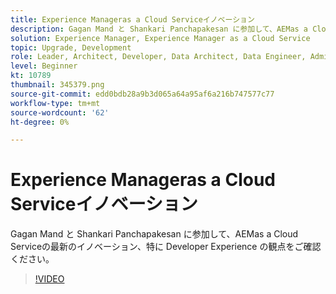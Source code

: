 ```yaml
---
title: Experience Manageras a Cloud Serviceイノベーション
description: Gagan Mand と Shankari Panchapakesan に参加して、AEMas a Cloud Serviceの最新のイノベーション、特に Developer Experience の観点をご確認ください。
solution: Experience Manager, Experience Manager as a Cloud Service
topic: Upgrade, Development
role: Leader, Architect, Developer, Data Architect, Data Engineer, Admin, User
level: Beginner
kt: 10789
thumbnail: 345379.png
source-git-commit: edd0bdb28a9b3d065a64a95af6a216b747577c77
workflow-type: tm+mt
source-wordcount: '62'
ht-degree: 0%

---
```



# Experience Manageras a Cloud Serviceイノベーション

Gagan Mand と Shankari Panchapakesan に参加して、AEMas a Cloud Serviceの最新のイノベーション、特に Developer Experience の観点をご確認ください。

>[!VIDEO](https://video.tv.adobe.com/v/345379/?quality=12&learn=on)
